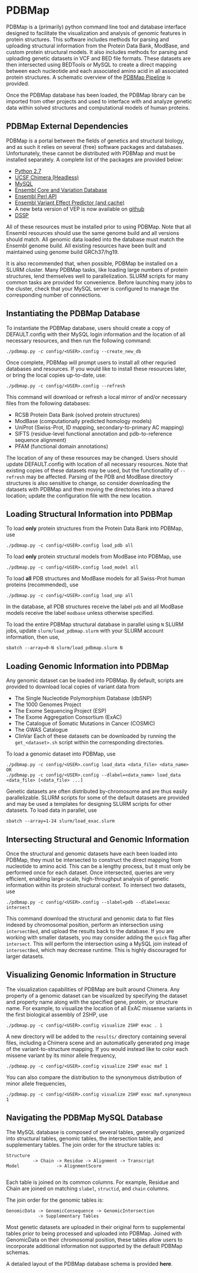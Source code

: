 # PDBMap

PDBMap is a (primarily) python command line tool and database interface designed to facilitate the visualization and analysis of genomic features in protein structures. This software includes methods for parsing and uploading structural information from the Protein Data Bank, ModBase, and custom protein structural models. It also includes methods for parsing and uploading genetic datasets in VCF and BED file formats. These datasets are then intersected using BEDTools or MySQL to create a direct mapping between each nucleotide and each associated amino acid in all associated protein structures. A schematic overview of the [PDBMap Pipeline](./docs/PDBMapPipeline.png) is provided.

Once the PDBMap database has been loaded, the PDBMap library can be imported from other projects and used to interface with and analyze genetic data within solved structures and computational models of human proteins.

## PDBMap External Dependencies

PDBMap is a portal between the fields of genetics and structural biology, and as such it relies on several (free) software packages and databases. Unfortunately, these cannot be distributed with PDBMap and must be installed separately. A complete list of the packages are provided below:

* [Python 2.7](https://www.python.org/downloads/)
* [UCSF Chimera (Headless)](https://www.cgl.ucsf.edu/chimera/cgi-bin/secure/chimera-get.py?file=alpha/chimera-alpha-linux_x86_64_osmesa.bin)
* [MySQL](https://dev.mysql.com/downloads/os-linux.html)
* [Ensembl Core and Variation Database](http://www.ensembl.org/info/docs/webcode/mirror/install/ensembl-data.html)
* [Ensembl Perl API](http://www.ensembl.org/info/docs/api/api_git.html)
* [Ensembl Variant Effect Predictor (and cache)](https://github.com/Ensembl/ensembl-tools/tree/release/87/scripts)
 * A new beta version of VEP is now available on [github](https://github.com/Ensembl/ensembl-vep)
* [DSSP](http://swift.cmbi.ru.nl/gv/dssp/)

All of these resources must be installed prior to using PDBMap. Note that all Ensembl resources should use the same genome build and all versions should match. All genomic data loaded into the database must match the Ensembl genome build. All existing resources have been built and maintained using genome build GRCh37/hg19.

It is also recommended that, when possible, PDBMap be installed on a SLURM cluster. Many PDBMap tasks, like loading large numbers of protein structures, lend themselves well to parallelization. SLURM scripts for many common tasks are provided for convenience. Before launching many jobs to the cluster, check that your MySQL server is configured to manage the corresponding number of connections.

## Instantiating the PDBMap Database

To instantiate the PDBMap database, users should create a copy of DEFAULT.config with their MySQL login information and the location of all necessary resources, and then run the following command:
```
./pdbmap.py -c config/<USER>.config --create_new_db
```

Once complete, PDBMap will prompt users to install all other requried databases and resources. If you would like to install these resources later, or bring the local copies up-to-date, use:
```
./pdbmap.py -c config/<USER>.config --refresh
```
This command will download or refresh a local mirror of and/or necessary files from the following databases:
* RCSB Protein Data Bank (solved protein structures)
* ModBase (computationally predicted homology models)
* UniProt (Swiss-Prot, ID mapping, secondary-to-primary AC mapping)
* SIFTS (residue-level functional annotation and pdb-to-reference sequence alignment)
* PFAM (functional domain annotations)

The location of any of these resources may be changed. Users should update DEFAULT.config with location of all necessary resources. Note that existing copies of these datasets may be used, but the functionallity of `--refresh` may be affected. Parsing of the PDB and ModBase directory structures is also sensitive to change, so consider downloading the datasets with PDBMap and then moving the directories into a shared location; update the configuration file with the new location.

## Loading Structural Information into PDBMap
To load **only** protein structures from the Protein Data Bank into PDBMap, use
```
./pdbmap.py -c config/<USER>.config load_pdb all
```
To load **only** protein structural models from ModBase into PDBMap, use
```
./pdbmap.py -c config/<USER>.config load_model all
```
To load **all** PDB structures and ModBase models for all Swiss-Prot human proteins (recommended), use
```
./pdbmap.py -c config/<USER>.config load_unp all
```
In the database, all PDB structures receive the label `pdb` and all ModBase models receive the label `modbase` unless otherwise specified.

To load the entire PDBMap structural database in parallel using `N` SLURM jobs, update `slurm/load_pdbmap.slurm` with your SLURM account information, then use,
```
sbatch --array=0-N slurm/load_pdbmap.slurm N
```

## Loading Genomic Information into PDBMap
Any genomic dataset can be loaded into PDBMap. By default, scripts are provided to download local copies of variant data from
* The Single Nucleotide Polymorphism Database (dbSNP)
* The 1000 Genomes Project
* The Exome Sequencing Project (ESP)
* The Exome Aggregation Consortium (ExAC)
* The Catalogue of Somatic Mutations in Cancer (COSMIC)
* The GWAS Catalogue
* ClinVar
Each of these datasets can be downloaded by running the `get_<dataset>.sh` script within the corresponding directories.

To load a genomic dataset into PDBMap, use
```
./pdbmap.py -c config/<USER>.config load_data <data_file> <data_name>
OR
./pdbmap.py -c config/<USER>.config --dlabel=<data_name> load_data <data_file> [<data_file> ...]
```
Genetic datasets are often distributed by-chromosome and are thus easily parallelizable. SLURM scripts for some of the default datasets are provided and may be used a templates for designing SLURM scripts for other datasets. To load data in parallel, use
```
sbatch --array=1-24 slurm/load_exac.slurm 
```

## Intersecting Structural and Genomic Information
Once the structural and genomic datasets have each been loaded into PDBMap, they must be intersected to construct the direct mapping from nucleotide to amino acid. This can be a lengthy process, but it must only be performed once for each dataset. Once intersected, queries are very efficient, enabling large-scale, high-throughput analysis of genetic information within its protein structural context. To intersect two datasets, use
```
./pdbmap.py -c config/<USER>.config --slabel=pdb --dlabel=exac intersect
```
This command download the structural and genomic data to flat files indexed by chromosomal position, perform an intersection using `intersectBed`, and upload the results back to the database. If you are working with smaller datasets, you may consider adding the `quick` flag after `intersect`. This will perform the intersection using a MySQL join instead of `intersectBed`, which may decrease runtime. This is highly discouraged for larger datasets.

## Visualizing Genomic Information in Structure
The visualization capabilities of PDBMap are built around Chimera. Any property of a genomic dataset can be visualized by specifying the dataset and property name along with the specified gene, protein, or structure name. For example, to visualize the location of all ExAC missense variants in the first biological assembly of 2SHP, use
```
./pdbmap.py -c config/<USER>.config visualize 2SHP exac . 1
```
A new directory will be added to the `results/` directory containing several files, including a Chimera scene and an automatically generated png image of the variant-to-structure mapping. If you would instead like to color each missene variant by its minor allele frequency, 
```
./pdbmap.py -c config/<USER>.config visualize 2SHP exac maf 1
```
You can also compare the distribution to the synonymous distribution of minor allele frequencies,
```
./pdbmap.py -c config/<USER>.config visualize 2SHP exac maf.synonymous 1
```

## Navigating the PDBMap MySQL Database
The MySQL database is composed of several tables, generally organized into structural tables, genomic tables, the intersection table, and supplementary tables. 
The join order for the structure tables is:
```
Structure
          -> Chain -> Residue -> Alignment -> Transcript
Model              -> AlignmentScore
                 
```
Each table is joined on its common columns. For example, Residue and Chain are joined on matching `slabel`, `structid`, and `chain` columns.

The join order for the genomic tables is:
```
GenomicData -> GenomicConsequence -> GenomicIntersection
            -> Supplementary Tables
```
Most genetic datasets are uploaded in their original form to supplemental tables prior to being processed and uploaded into PDBMap. Joined with GenomicData on their chromosomal position, these tables allow users to incorporate additional information not supported by the default PDBMap schemas.

A detailed layout of the PDBMap database schema is provided **here**.
